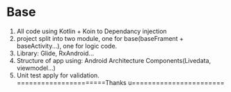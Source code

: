 # Base 
1. All code using Kotlin + Koin to Dependancy injection<br/>
2. project split into two module, one for base(baseFrament + baseActivity...), one for logic code.<br/>
3. Library: Glide, RxAndroid...<br/>
4. Structure of app using: Android Architecture Components(Livedata, viewmodel...)<br/>
5. Unit test apply for validation.<br/>
======================Thanks u=======================
